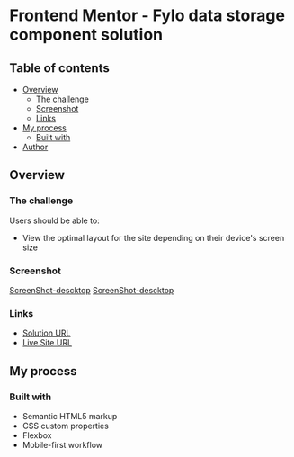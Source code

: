 # Frontend Mentor - Fylo data storage component solution


## Table of contents

- [Overview](#overview)
  - [The challenge](#the-challenge)
  - [Screenshot](#screenshot)
  - [Links](#links)
- [My process](#my-process)
  - [Built with](#built-with)
- [Author](#author)


## Overview

### The challenge

Users should be able to:

- View the optimal layout for the site depending on their device's screen size

### Screenshot

[ScreenShot-descktop](https://maryametesami.github.io/range/images/FireShot-Capture-001.jpg)
[ScreenShot-descktop](https://maryametesami.github.io/range/images/FireShot-Capture-004.jpg)


### Links

- [Solution URL](https://github.com/Maryametesami/range)
- [Live Site URL](https://maryametesami.github.io/range/)

## My process

### Built with

- Semantic HTML5 markup
- CSS custom properties
- Flexbox
- Mobile-first workflow




